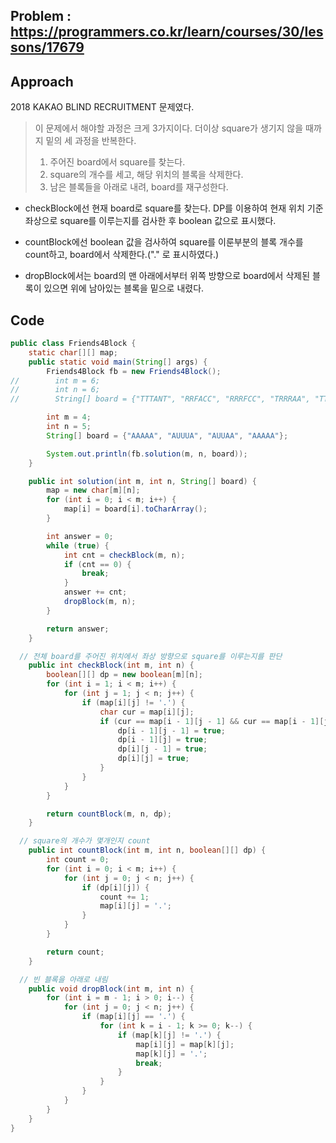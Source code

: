 ## Problem : https://programmers.co.kr/learn/courses/30/lessons/17679

## Approach

2018 KAKAO BLIND RECRUITMENT 문제였다.

> 이 문제에서 해야할 과정은 크게 3가지이다. 더이상 square가 생기지 않을 때까지 밑의 세 과정을 반복한다.
>
> 1. 주어진 board에서 square를 찾는다.
> 2. square의 개수를 세고, 해당 위치의 블록을 삭제한다.
> 3. 남은 블록들을 아래로 내려, board를 재구성한다.

- checkBlock에선 현재 board로 square를 찾는다. DP를 이용하여 현재 위치 기준 좌상으로 square를 이루는지를 검사한 후 boolean 값으로 표시했다.

- countBlock에선 boolean 값을 검사하여 square를 이룬부분의 블록 개수를 count하고, board에서 삭제한다.("." 로 표시하였다.)

- dropBlock에서는 board의 맨 아래에서부터 위쪽 방향으로 board에서 삭제된 블록이 있으면 위에 남아있는 블록을 밑으로 내렸다.


## Code

```java
public class Friends4Block {
    static char[][] map;
    public static void main(String[] args) {
        Friends4Block fb = new Friends4Block();
//        int m = 6;
//        int n = 6;
//        String[] board = {"TTTANT", "RRFACC", "RRRFCC", "TRRRAA", "TTMMMF", "TMMTTJ"};

        int m = 4;
        int n = 5;
        String[] board = {"AAAAA", "AUUUA", "AUUAA", "AAAAA"};

        System.out.println(fb.solution(m, n, board));
    }

    public int solution(int m, int n, String[] board) {
        map = new char[m][n];
        for (int i = 0; i < m; i++) {
            map[i] = board[i].toCharArray();
        }

        int answer = 0;
        while (true) {
            int cnt = checkBlock(m, n);
            if (cnt == 0) {
                break;
            }
            answer += cnt;
            dropBlock(m, n);
        }

        return answer;
    }

  // 전체 board를 주어진 위치에서 좌상 방향으로 square를 이루는지를 판단
    public int checkBlock(int m, int n) {
        boolean[][] dp = new boolean[m][n];
        for (int i = 1; i < m; i++) {
            for (int j = 1; j < n; j++) {
                if (map[i][j] != '.') {
                    char cur = map[i][j];
                    if (cur == map[i - 1][j - 1] && cur == map[i - 1][j] && cur == map[i][j - 1]) {
                        dp[i - 1][j - 1] = true;
                        dp[i - 1][j] = true;
                        dp[i][j - 1] = true;
                        dp[i][j] = true;
                    }
                }
            }
        }

        return countBlock(m, n, dp);
    }

  // square의 개수가 몇개인지 count
    public int countBlock(int m, int n, boolean[][] dp) {
        int count = 0;
        for (int i = 0; i < m; i++) {
            for (int j = 0; j < n; j++) {
                if (dp[i][j]) {
                    count += 1;
                    map[i][j] = '.';
                }
            }
        }

        return count;
    }

  // 빈 블록을 아래로 내림
    public void dropBlock(int m, int n) {
        for (int i = m - 1; i > 0; i--) {
            for (int j = 0; j < n; j++) {
                if (map[i][j] == '.') {
                    for (int k = i - 1; k >= 0; k--) {
                        if (map[k][j] != '.') {
                            map[i][j] = map[k][j];
                            map[k][j] = '.';
                            break;
                        }
                    }
                }
            }
        }
    }
}

```

